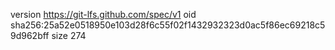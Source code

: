 version https://git-lfs.github.com/spec/v1
oid sha256:25a52e0518950e103d28f6c55f02f1432932323d0ac5f86ec69218c59d962bff
size 274

